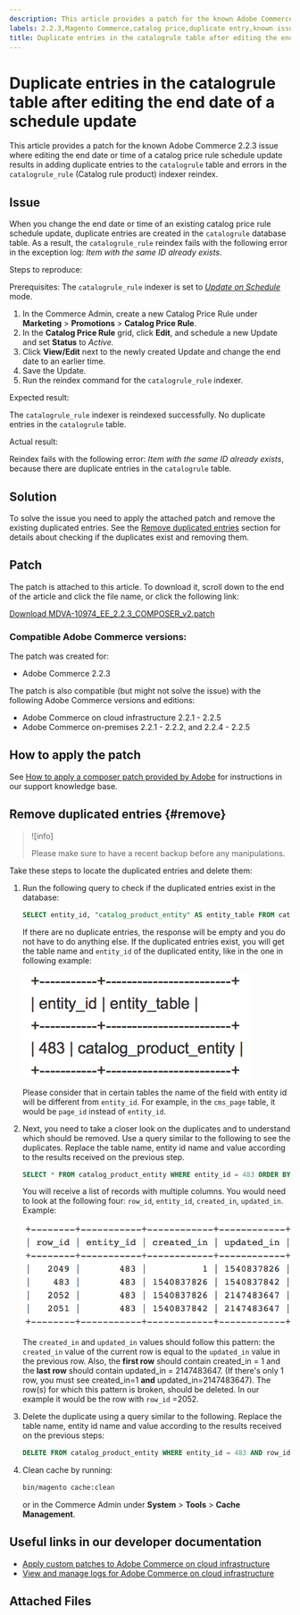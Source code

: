 ```yaml
---
description: This article provides a patch for the known Adobe Commerce 2.2.3 issue where editing the end date or time of a catalog price rule schedule update results in adding duplicate entries to the `catalogrule` table and errors in the `catalogrule_rule` (Catalog rule product) indexer reindex.
labels: 2.2.3,Magento Commerce,catalog price,duplicate entry,known issues,indexer,reindex,patch,troubleshooting,Pro,Starter,Adobe Commerce,cloud infrastructure,on-premises
title: Duplicate entries in the catalogrule table after editing the end date of a schedule update
---
```


# Duplicate entries in the catalogrule table after editing the end date of a schedule update

This article provides a patch for the known Adobe Commerce 2.2.3 issue where editing the end date or time of a catalog price rule schedule update results in adding duplicate entries to the `catalogrule` table and errors in the `catalogrule_rule` (Catalog rule product) indexer reindex.

## Issue

When you change the end date or time of an existing catalog price rule schedule update, duplicate entries are created in the `catalogrule` database table. As a result, the `catalogrule_rule` reindex fails with the following error in the exception log: *Item with the same ID already exists*.

 <span class="wysiwyg-underline">Steps to reproduce</span>:

Prerequisites: The `catalogrule_rule` indexer is set to *[Update on Schedule](https://support.magento.com/hc/en-us/articles/360040227191-Indexers-Update-On-Schedule-optimizes-Magento-performance-)* mode.

1. In the Commerce Admin, create a new Catalog Price Rule under **Marketing** > **Promotions** > **Catalog Price Rule**.
1. In the **Catalog Price Rule** grid, click **Edit**, and schedule a new Update and set **Status** to *Active.*
1. Click **View/Edit** next to the newly created Update and change the end date to an earlier time.
1. Save the Update.
1. Run the reindex command for the `catalogrule_rule` indexer.

 <span class="wysiwyg-underline">Expected result</span>: 
 
 The `catalogrule_rule` indexer is reindexed successfully. No duplicate entries in the `catalogrule` table.

 <span class="wysiwyg-underline">Actual result</span>: 
 
 Reindex fails with the following error: *Item with the same ID already exists*, because there are duplicate entries in the `catalogrule` table.

## Solution

To solve the issue you need to apply the attached patch and remove the existing duplicated entries. See the [Remove duplicated entries](#remove) section for details about checking if the duplicates exist and removing them.

## Patch

The patch is attached to this article. To download it, scroll down to the end of the article and click the file name, or click the following link:

 [Download MDVA-10974\_EE\_2.2.3\_COMPOSER\_v2.patch](assets/MDVA-10974_EE_2.2.3_COMPOSER_v2.patch.zip)

### Compatible Adobe Commerce versions:

The patch was created for:

* Adobe Commerce 2.2.3

The patch is also compatible (but might not solve the issue) with the following Adobe Commerce versions and editions:

* Adobe Commerce on cloud infrastructure 2.2.1 - 2.2.5
* Adobe Commerce on-premises 2.2.1 - 2.2.2, and 2.2.4 - 2.2.5

## How to apply the patch

See [How to apply a composer patch provided by Adobe](https://support.magento.com/hc/en-us/articles/360028367731) for instructions in our support knowledge base.

## Remove duplicated entries {#remove}

>![info]
>
>Please make sure to have a recent backup before any manipulations.

Take these steps to locate the duplicated entries and delete them:

1. Run the following query to check if the duplicated entries exist in the database:
    ```SQL
    SELECT entity_id, "catalog_product_entity" AS entity_table FROM catalog_product_entity GROUP BY entity_id, created_in HAVING COUNT(*) > 1    UNION    SELECT entity_id, "catalog_product_entity" AS entity_table FROM catalog_product_entity group by entity_id, updated_in having count(*) > 1    UNION    SELECT rule_id as entity_id, "catalogrule" AS entity_table FROM catalogrule GROUP BY entity_id, created_in HAVING COUNT(*) > 1    UNION    SELECT rule_id as entity_id, "catalogrule" AS entity_table FROM catalogrule GROUP BY entity_id, updated_in HAVING COUNT(*) > 1    UNION    SELECT rule_id as entity_id, "salesrule" AS entity_table FROM salesrule GROUP BY entity_id, created_in HAVING COUNT(*) > 1    UNION    SELECT rule_id as entity_id, "salesrule" AS entity_table FROM salesrule GROUP BY entity_id, updated_in HAVING COUNT(*) > 1    UNION    SELECT page_id as entity_id, "cms_page" AS entity_table FROM cms_page GROUP BY entity_id, created_in HAVING COUNT(*) > 1    UNION    SELECT page_id as entity_id, "cms_page" AS entity_table FROM cms_page GROUP BY entity_id, updated_in HAVING COUNT(*) > 1    UNION    SELECT block_id as entity_id, "cms_block" AS entity_table FROM cms_block GROUP BY entity_id, created_in HAVING COUNT(*) > 1    UNION    SELECT block_id as entity_id, "cms_block" AS entity_table FROM cms_block GROUP BY entity_id, updated_in HAVING COUNT(*) > 1;
    ```
    If there are no duplicate entries, the response will be empty and you do not have to do anything else. If the duplicated entries exist, you will get the table name and `entity_id` of the duplicated entity, like in the one in following example:

    ![table_results1.png](assets/table_results1.png)

    Please consider that in certain tables the name of the field with entity id will be different from `entity_id`. For example, in the `cms_page` table, it would be `page_id` instead of `entity_id`.
1. Next, you need to take a closer look on the duplicates and to understand which should be removed. Use a query similar to the following to see the duplicates. Replace the table name, entity id name and value according to the results received on the previous step.
    ```sql
    SELECT * FROM catalog_product_entity WHERE entity_id = 483 ORDER BY created_in;
    ```    
    You will receive a list of records with multiple columns. You would need to look at the following four: `row_id`, `entity_id`, `created_in`, `updated_in`. Example:

    ![table_results2.png](assets/table_results2.png)

    The `created_in` and `updated_in` values should follow this pattern: the `created_in` value of the current row is equal to the `updated_in` value in the previous row. Also, the **first row** should contain created\_in = 1 and the **last row** should contain updated\_in = 2147483647. (If there's only 1 row, you must see created\_in=1 **and** updated\_in=2147483647). The row(s) for which this pattern is broken, should be deleted. In our example it would be the row with `row_id` =2052.
1. Delete the duplicate using a query similar to the following. Replace the table name, entity id name and value according to the results received on the previous steps:
    ```sql
    DELETE FROM catalog_product_entity WHERE entity_id = 483 AND row_id = 2052;
    ```    
1. Clean cache by running:
    ```bash
    bin/magento cache:clean
    ```   
    or in the Commerce Admin under **System** > **Tools** > **Cache Management**.

## Useful links in our developer documentation

* [Apply custom patches to Adobe Commerce on cloud infrastructure](https://devdocs.magento.com/guides/v2.3/cloud/project/project-patch.html)
* [View and manage logs for Adobe Commerce on cloud infrastructure](https://devdocs.magento.com/cloud/project/log-locations.html)

## Attached Files